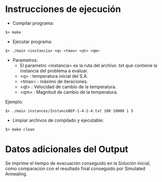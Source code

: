 # Instrucciones de ejecución

- Compilar programa:
```
$> make
```

- Ejecutar programa:
```
$> ./main <instancia> <q> <tmax> <qt> <qm>
```

- Parametros:
  - El parametro \<instancia\> es la ruta del archivo .txt que contiene la instancia del problema a evaluar.
  - \<q\> : temperatura inicial del S.A.
  - \<tmax\> : máximo de iteraciones.
  - \<qt\> : Velocidad de cambio de la temperatura.
  - \<qm\> : Magnitud de cambio de la temperatura.


Ejemplo:
```
$> ./main instances/InstanceBEP-1-4-2-4.txt 100 10000 1 5
```

- Limpiar archivos de compilado y ejecutable:
```
$> make clean
```

# Datos adicionales del Output
Se imprime el tiempo de evacuación conseguido en la Solución inicial, como comparación con el resultado final conseguido por Simulated Annealing.

